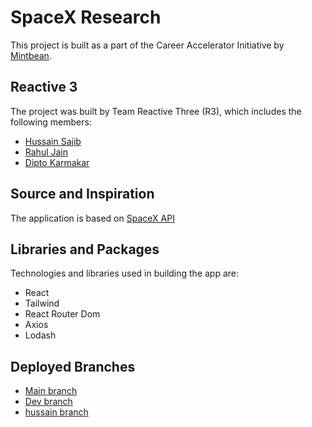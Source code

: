# SpaceX Research

This project is built as a part of the Career Accelerator Initiative by [Mintbean][1]. 


## Reactive 3
The project was built by Team Reactive Three (R3), which includes the following members:

- [Hussain Sajib][2]
- [Rahul Jain][3]
- [Dipto Karmakar][4]


## Source and Inspiration
The application is based on [SpaceX API][5]

## Libraries and Packages
Technologies and libraries used in building the app are:
- React
- Tailwind
- React Router Dom
- Axios
- Lodash

## Deployed Branches
- [Main branch][6]
- [Dev branch][7]
- [hussain branch][8]

[comment]: <All the links are here>
[1]: https://mintbean.io/
[2]: https://github.com/HussainIslam
[3]: https://github.com/rahulj93
[4]: https://github.com/dipto0321
[5]: https://github.com/r-spacex/SpaceX-API
[6]: https://prod-spacex-research.netlify.app/
[7]: https://dev-spacex-research.netlify.app/
[8]: https://hussain-spacex-research.netlify.app/
